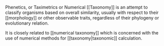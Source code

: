 Phenetics, or Taximetrics or Numerical [[Taxonomy]] is an attempt to classify organisms based on overall similarity, usually with respect to their [[morphology]] or other observable traits, regardless of their phylogeny or evolutionary relation.

It is closely related to [[numerical taxonomy]] which is concerned with the use of numerical methods for [[taxonomy|taxonomic]] calculation.